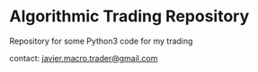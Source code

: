 Algorithmic Trading Repository
===========================================================

Repository for some Python3 code for my trading

contact: javier.macro.trader@gmail.com

